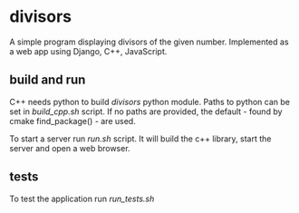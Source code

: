 # divisors
A simple program displaying divisors of the given number. Implemented as a web app using Django, C++, JavaScript.

## build and run
C++ needs python to build *divisors* python module. Paths to python can be set in *build_cpp.sh* script. If no paths are provided, the default - found by cmake find_package() - are used.

To start a server run *run.sh* script. It will build the c++ library, start the server and open a web browser.

## tests
To test the application run *run_tests.sh*
